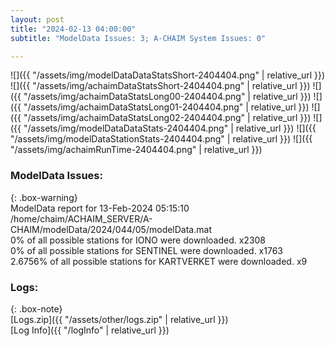 ```yaml
---
layout: post
title: "2024-02-13 04:00:00"
subtitle: "ModelData Issues: 3; A-CHAIM System Issues: 0"

---
```


![]({{ "/assets/img/modelDataDataStatsShort-2404404.png" | relative_url }})
![]({{ "/assets/img/achaimDataStatsShort-2404404.png" | relative_url }})
![]({{ "/assets/img/achaimDataStatsLong00-2404404.png" | relative_url }})
![]({{ "/assets/img/achaimDataStatsLong01-2404404.png" | relative_url }})
![]({{ "/assets/img/achaimDataStatsLong02-2404404.png" | relative_url }})
![]({{ "/assets/img/modelDataDataStats-2404404.png" | relative_url }})
![]({{ "/assets/img/modelDataStationStats-2404404.png" | relative_url }})
![]({{ "/assets/img/achaimRunTime-2404404.png" | relative_url }})


### ModelData Issues:  
  
{: .box-warning}  
 ModelData report for 13-Feb-2024 05:15:10   
 /home/chaim/ACHAIM_SERVER/A-CHAIM/modelData/2024/044/05/modelData.mat   
 0% of all possible stations for IONO were downloaded. x2308   
 0% of all possible stations for SENTINEL were downloaded. x1763   
 2.6756% of all possible stations for KARTVERKET were downloaded. x9   
  


### Logs:  
  
{: .box-note}  
[Logs.zip]({{ "/assets/other/logs.zip" | relative_url }})  
[Log Info]({{ "/logInfo" | relative_url }})  
